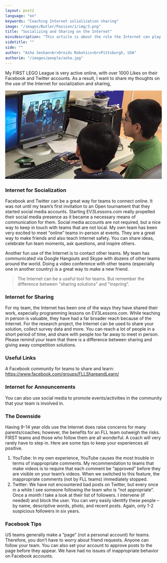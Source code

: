 ```yaml
---
layout: post2
language: "en"
keywords: "Coaching Internet solialization sharing"
image: "/images/Butler/Passion/1/img/3.png"
title: "Socializing and Sharing on the Internet"
minidescription: "This article is about the role the Internet can play in your season."
sidetitle: ""
side: ""
author: "Asha Seshan<br>Droids Robotics<br>Pittsburgh, USA"
authorim: "/images/people/asha.jpg"
---
```


My FIRST LEGO League is very active online, with over 1000 Likes on their Facebook and Twitter accounts. As a result, I want to share my thoughts on the use of the Internet for socialization and sharing,

![](/images/coachcorner/Skype.jpg)

### Internet for Socialization

Facebook and Twitter can be a great way for teams to connect online. It was not until my team’s first invitation to an Open tournament that they started social media accounts.  Starting EV3Lessons.com really propelled their social media presence as it became a necessary means of communication for them.  Social media accounts are not required, but a nice way to keep in touch with teams that are not local.  My own team has been very excited to meet “online” teams in-person at events. They are a great way to make friends and also teach Internet safety. You can share ideas, celebrate fun team moments, ask questions, and inspire others.

Another fun use of the Internet is to contact other teams. My team has communicated via Google Hangouts and Skype with dozens of other teams around the world.  Doing a video conference with other teams (especially one in another country) is a great way to make a new friend.

> The Internet can be a useful tool for teams. But remember the difference between "sharing solutions" and "inspring".

### Internet for Sharing

For my team, the Internet has been one of the ways they have shared their work, especially programming lessons on EV3Lessons.com.  While teaching in person is valuable, they have had a far broader reach because of the Internet. For the research project, the Internet can be used to share your solution, collect survey data and more.  You can reach a lot of people in a short period of time, and share with people too far away to meet in person.  Please remind your team that there is a difference between sharing and giving away competition solutions. 

### Useful Links

A Facebook community for teams to share and learn: https://www.facebook.com/groups/FLLShareandLearn/

### Internet for Announcements

You can also use social media to promote events/activities in the community that your team is involved in.

### The Downside

Having 9-14 year olds use the Internet does raise concerns for many parents/coaches; however, the benefits for an FLL team outweigh the risks. FIRST teams and those who follow them are all wonderful. A coach will very rarely have to step in. Here are some tips to keep your experiences all positive.
1)	YouTube: In my own experience, YouTube causes the most trouble in terms of inappropriate comments.  My recommendation to teams that make videos is to require that each comment be “approved” before they are visible on your team’s videos.  When we switched to this feature, the inappropriate comments (not by FLL teams) immediately stopped. 
2)	Twitter:  We have not encountered bad posts on Twitter, but every once in a while I see someone following the team who is “not appropriate”. Once a month I take a look at their list of followers. I intervene (if needed) and block the user.  You can very easily identify these people – by name, descriptive words, photo, and recent posts.  Again, only 1-2 suspicious followers in six years.

### Facebook Tips

US teams generally make a “page” (not a personal account) for teams. Therefore, you don’t have to worry about friend requests.  Anyone can follow your team. You can also set your account to approve posts to the page before they appear. We have had no issues of inappropriate behavior on Facebook accounts.





